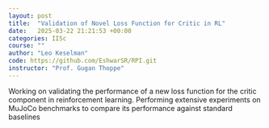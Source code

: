```yaml
---
layout: post
title:  "Validation of Novel Loss Function for Critic in RL"
date:   2025-03-22 21:21:53 +00:00
categories: IISc
course: ""
author: "Leo Keselman"
code: https://github.com/EshwarSR/RPI.git
instructor: "Prof. Gugan Thoppe"
---
```

Working on validating the performance of a new loss function for the critic component in
reinforcement learning. Performing extensive experiments on MuJoCo benchmarks to compare its performance against
standard baselines